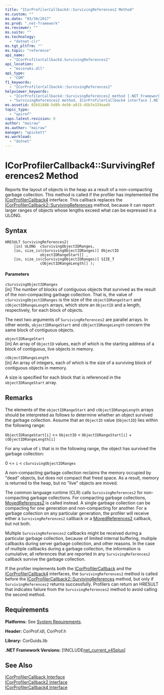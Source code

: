 ```yaml
---
title: "ICorProfilerCallback4::SurvivingReferences2 Method"
ms.custom: ""
ms.date: "03/30/2017"
ms.prod: ".net-framework"
ms.reviewer: ""
ms.suite: ""
ms.technology: 
  - "dotnet-clr"
ms.tgt_pltfrm: ""
ms.topic: "reference"
api_name: 
  - "ICorProfilerCallback4.SurvivingReferences2"
api_location: 
  - "mscorwks.dll"
api_type: 
  - "COM"
f1_keywords: 
  - "ICorProfilerCallback4::SurvivingReferences2"
helpviewer_keywords: 
  - "ICorProfilerCallback4::SurvivingReferences2 method [.NET Framework profiling]"
  - "SurvivingReferences2 method, ICorProfilerCallback4 interface [.NET Framework profiling]"
ms.assetid: 02b51888-5d89-4e50-a915-45b7e329aad9
topic_type: 
  - "apiref"
caps.latest.revision: 9
author: "mairaw"
ms.author: "mairaw"
manager: "wpickett"
ms.workload: 
  - "dotnet"
---
```

# ICorProfilerCallback4::SurvivingReferences2 Method
Reports the layout of objects in the heap as a result of a non-compacting garbage collection. This method is called if the profiler has implemented the [ICorProfilerCallback4](../../../../docs/framework/unmanaged-api/profiling/icorprofilercallback4-interface.md) interface. This callback replaces the [ICorProfilerCallback2::SurvivingReferences](../../../../docs/framework/unmanaged-api/profiling/icorprofilercallback2-survivingreferences-method.md) method, because it can report larger ranges of objects whose lengths exceed what can be expressed in a ULONG.  
  
## Syntax  
  
```  
HRESULT SurvivingReferences2(  
    [in] ULONG  cSurvivingObjectIDRanges,  
    [in, size_is(cSurvivingObjectIDRanges)] ObjectID  
                objectIDRangeStart[] ,  
    [in, size_is(cSurvivingObjectIDRanges)] SIZE_T  
                cObjectIDRangeLength[] );  
```  
  
#### Parameters  
 `cSurvivingObjectIDRanges`  
 [in] The number of blocks of contiguous objects that survived as the result of the non-compacting garbage collection. That is, the value of `cSurvivingObjectIDRanges` is the size of the `objectIDRangeStart` and `cObjectIDRangeLength` arrays, which store an `ObjectID` and a length, respectively, for each block of objects.  
  
 The next two arguments of `SurvivingReferences2` are parallel arrays. In other words, `objectIDRangeStart` and `cObjectIDRangeLength` concern the same block of contiguous objects.  
  
 `objectIDRangeStart`  
 [in] An array of `ObjectID` values, each of which is the starting address of a block of contiguous, live objects in memory.  
  
 `cObjectIDRangeLength`  
 [in] An array of integers, each of which is the size of a surviving block of contiguous objects in memory.  
  
 A size is specified for each block that is referenced in the `objectIDRangeStart` array.  
  
## Remarks  
 The elements of the `objectIDRangeStart` and `cObjectIDRangeLength` arrays should be interpreted as follows to determine whether an object survived the garbage collection. Assume that an `ObjectID` value (`ObjectID`) lies within the following range:  
  
 `ObjectIDRangeStart[i]` <= `ObjectID` < `ObjectIDRangeStart[i]` + `cObjectIDRangeLength[i]`  
  
 For any value of `i` that is in the following range, the object has survived the garbage collection:  
  
 0 <= `i` < `cSurvivingObjectIDRanges`  
  
 A non-compacting garbage collection reclaims the memory occupied by "dead" objects, but does not compact that freed space. As a result, memory is returned to the heap, but no "live" objects are moved.  
  
 The common language runtime (CLR) calls `SurvivingReferences2` for non-compacting garbage collections. For compacting garbage collections, [MovedReferences2](../../../../docs/framework/unmanaged-api/profiling/icorprofilercallback4-movedreferences2-method.md) is called instead. A single garbage collection can be compacting for one generation and non-compacting for another. For a garbage collection on any particular generation, the profiler will receive either a `SurvivingReferences2` callback or a [MovedReferences2](../../../../docs/framework/unmanaged-api/profiling/icorprofilercallback4-movedreferences2-method.md) callback, but not both.  
  
 Multiple `SurvivingReferences2` callbacks might be received during a particular garbage collection, because of limited internal buffering, multiple callbacks during server garbage collection, and other reasons. In the case of multiple callbacks during a garbage collection, the information is cumulative; all references that are reported in any `SurvivingReferences2` callback survive the garbage collection.  
  
 If the profiler implements both the [ICorProfilerCallback](../../../../docs/framework/unmanaged-api/profiling/icorprofilercallback-interface.md) and the [ICorProfilerCallback4](../../../../docs/framework/unmanaged-api/profiling/icorprofilercallback4-interface.md) interfaces, the `SurvivingReferences2` method is called before the [ICorProfilerCallback2::SurvivingReferences](../../../../docs/framework/unmanaged-api/profiling/icorprofilercallback2-survivingreferences-method.md) method, but only if `SurvivingReferences2` returns successfully. Profilers can return an HRESULT that indicates failure from the `SurvivingReferences2` method to avoid calling the second method.  
  
## Requirements  
 **Platforms:** See [System Requirements](../../../../docs/framework/get-started/system-requirements.md).  
  
 **Header:** CorProf.idl, CorProf.h  
  
 **Library:** CorGuids.lib  
  
 **.NET Framework Versions:** [!INCLUDE[net_current_v45plus](../../../../includes/net-current-v45plus-md.md)]  
  
## See Also  
 [ICorProfilerCallback Interface](../../../../docs/framework/unmanaged-api/profiling/icorprofilercallback-interface.md)  
 [ICorProfilerCallback2 Interface](../../../../docs/framework/unmanaged-api/profiling/icorprofilercallback2-interface.md)  
 [ICorProfilerCallback4 Interface](../../../../docs/framework/unmanaged-api/profiling/icorprofilercallback4-interface.md)
